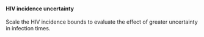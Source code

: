 
#### HIV incidence uncertainty

Scale the HIV incidence bounds to evaluate the effect of greater uncertainty in infection times. 

